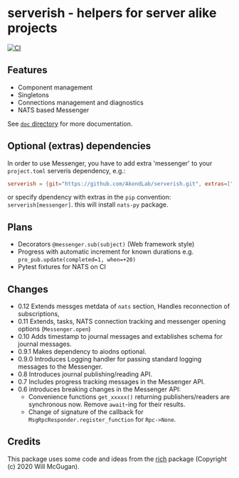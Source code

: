 # serverish - helpers for server alike projects
[![CI](https://github.com/AkondLab/serverish/actions/workflows/ci.yml/badge.svg)](https://github.com/AkondLab/serverish/actions/workflows/ci.yml)

## Features
* Component management
* Singletons
* Connections management and diagnostics
* NATS based Messenger

See [`doc` directory](doc/) for more documentation.

## Optional (extras) dependencies
In order to use Messenger, you have to add extra 'messenger' to your `project.toml` serveris dependency, e.g.:
```toml
serverish = {git="https://github.com/AkondLab/serverish.git", extras=["messenger"], branch="master"}
```
or specify dpendency with extras in the `pip` convention: `serverish[messenger]`.
this will install `nats-py` package.

## Plans
- Decorators `@messenger.sub(subject)` (Web framework style)
- Progress with automatic increment for known durations e.g. `pro_pub.update(completed=1, when=+20)`
- Pytest fixtures for NATS on CI

## Changes
* 0.12 Extends messges metdata of `nats` section, Handles reconnection of subscriptions, 
* 0.11 Extends, tasks, NATS connection tracking and messenger opening options (`Messenger.open`)
* 0.10 Adds timestamp to journal messages and extablishes schema for journal messages.
* 0.9.1 Makes dependency to aiodns optional.
* 0.9.0 Introduces Logging handler for passing standard logging messages to the Messenger.
* 0.8 Introduces journal publishing/reading API.
* 0.7 Includes progress tracking messages in the Messenger API.
* 0.6 introduces breaking changes in the Messenger API:
  * Convenience functions `get_xxxxx()` returning publishers/readers are synchronous now. Remove `await`-ing for their results.
  * Change of signature of the callback for `MsgRpcResponder.register_function` for `Rpc->None`.  


## Credits
This package uses some code and ideas from the [rich](https://github.com/Textualize/rich) package (Copyright (c) 2020 Will McGugan).


